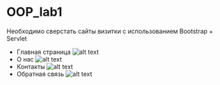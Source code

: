 # OOP_lab1
Необходимо сверстать сайты визитки с использованием Bootstrap + Servlet
- Главная страница
![alt text](https://github.com/Vital1kS/OOP_lqb1/blob/main/images/main.png)
- О нас
![alt text](https://github.com/Vital1kS/OOP_lqb1/blob/main/images/about.png)
- Контакты
![alt text](https://github.com/Vital1kS/OOP_lqb1/blob/main/images/contact.png)
- Обратная связь
![alt text](https://github.com/Vital1kS/OOP_lqb1/blob/main/images/feedback.png)

